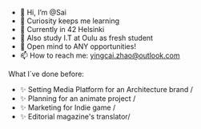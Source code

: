 - 👋 Hi, I’m @Sai
- 👀 Curiosity keeps me learning
- 🌱 Currently in 42 Helsinki
- 📑 Also study I.T at Oulu as fresh student
- 💞️ Open mind to ANY opportunities!
- 📫 How to reach me: yingcai.zhao@outlook.com

What I`ve done before:
- ✨ Setting Media Platform for an Architecture brand /
- ✨ Planning for an animate project /
- ✨ Marketing for Indie game /
- ✨ Editorial magazine's translator/

<!---
Sai940214/Sai940214 is a ✨ special ✨ repository because its `README.md` (this file) appears on your GitHub profile.
You can click the Preview link to take a look at your changes.
--->
